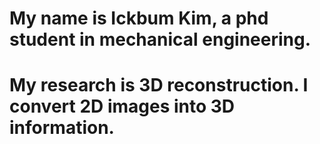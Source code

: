 # My name is Ickbum Kim, a phd student in mechanical engineering.

# My research is 3D reconstruction. I convert 2D images into 3D information.
